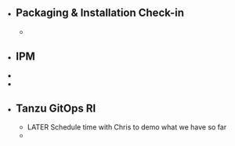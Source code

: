 - ## Packaging & Installation Check-in
	-
- ## IPM
-
-
- ## Tanzu GitOps RI
	- LATER Schedule time with Chris to demo what we have so far
	-